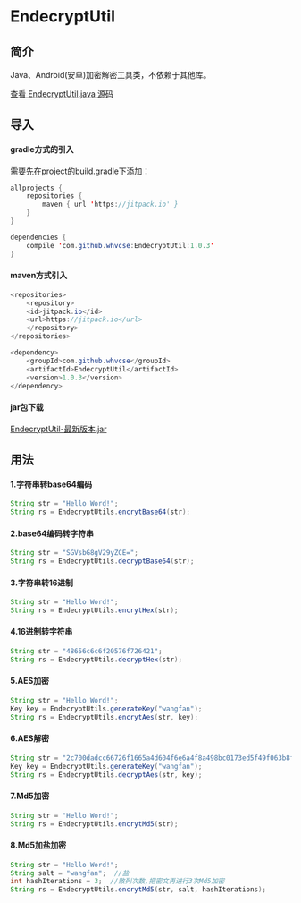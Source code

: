 # EndecryptUtil

## 简介
Java、Android(安卓)加密解密工具类，不依赖于其他库。

[查看 EndecryptUtil.java 源码](https://github.com/whvcse/EndecryptUtil/blob/master/src/main/java/com/wangfan/endecrypt/utils/EndecryptUtils.java)

## 导入
#### gradle方式的引入
需要先在project的build.gradle下添加：
```java
allprojects {
    repositories {
        maven { url 'https://jitpack.io' }
    }
}
```
```java
dependencies {
    compile 'com.github.whvcse:EndecryptUtil:1.0.3'
}
```
#### maven方式引入
```java
<repositories>
    <repository>
    <id>jitpack.io</id>
    <url>https://jitpack.io</url>
    </repository>
</repositories>

<dependency>
    <groupId>com.github.whvcse</groupId>
    <artifactId>EndecryptUtil</artifactId>
    <version>1.0.3</version>
</dependency>
```
#### jar包下载
[EndecryptUtil-最新版本.jar](https://github.com/whvcse/EndecryptUtil/releases)

## 用法
#### 1.字符串转base64编码
```java
String str = "Hello Word!";
String rs = EndecryptUtils.encrytBase64(str);
```
#### 2.base64编码转字符串
```java
String str = "SGVsbG8gV29yZCE=";
String rs = EndecryptUtils.decryptBase64(str);
```


#### 3.字符串转16进制
```java
String str = "Hello Word!";
String rs = EndecryptUtils.encrytHex(str);
```
#### 4.16进制转字符串
```java
String str = "48656c6c6f20576f726421";
String rs = EndecryptUtils.decryptHex(str);
```


#### 5.AES加密
```java
String str = "Hello Word!";
Key key = EndecryptUtils.generateKey("wangfan");
String rs = EndecryptUtils.encrytAes(str, key);
```
#### 6.AES解密
```java
String str = "2c700dadcc66726f1665a4d604f6e6a4f8a498bc0173ed5f49f063b8f1a74f7e";
Key key = EndecryptUtils.generateKey("wangfan");
String rs = EndecryptUtils.decryptAes(str, key);
```


#### 7.Md5加密
```java
String str = "Hello Word!";
String rs = EndecryptUtils.encrytMd5(str);
```
#### 8.Md5加盐加密
```java
String str = "Hello Word!";
String salt = "wangfan";  //盐
int hashIterations = 3;  //散列次数,把密文再进行3次Md5加密
String rs = EndecryptUtils.encrytMd5(str, salt, hashIterations);
```
 
